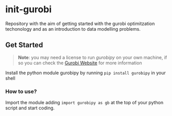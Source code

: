 # init-gurobi

Repository with the aim of getting started with the gurobi optimitzation techonology and as an introduction to data modelling problems.

## Get Started

> **Note**: you may need a license to run *gurobipy* on your own machine, if so you can check the [Gurobi Website](https://www.gurobi.com) for more information

Install the python module gurobipy by running `pip install gurobipy` in your shell

### How to use?

Import the module adding `import gurobipy as gb` at the top of your python script and start coding.
